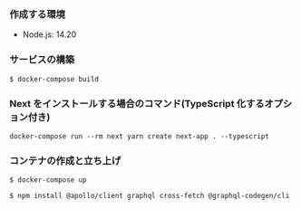 ### 作成する環境

- Node.js: 14.20

### サービスの構築

```
$ docker-compose build
```

### Next をインストールする場合のコマンド(TypeScript 化するオプション付き)

```
docker-compose run --rm next yarn create next-app . --typescript
```

<!-- ### Reactをインストールする場合のコマンド(TypeScript化するオプション付き)
```
docker-compose run --rm next npx create-react-app . --template typescript
```

#### Rreactにする場合の注意点
docker-compose.ymlの10行目を```yarn start```に修正が必要  -->

### コンテナの作成と立ち上げ

```
$ docker-compose up
```

```
$ npm install @apollo/client graphql cross-fetch @graphql-codegen/cli
```
